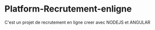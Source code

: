 # Platform-Recrutement-enligne
C'est un projet de recrutement en ligne  creer avec NODEJS et ANGULAR
